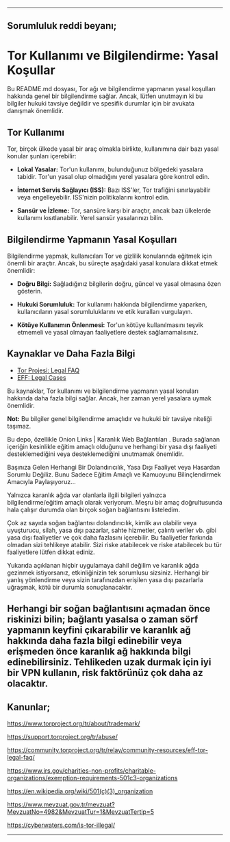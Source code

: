 ------------------------------------------------------------------------------------
## Sorumluluk reddi beyanı;
# Tor Kullanımı ve Bilgilendirme: Yasal Koşullar

Bu README.md dosyası, Tor ağı ve bilgilendirme yapmanın yasal koşulları hakkında genel bir bilgilendirme sağlar. Ancak, lütfen unutmayın ki bu bilgiler hukuki tavsiye değildir ve spesifik durumlar için bir avukata danışmak önemlidir.

## Tor Kullanımı

Tor, birçok ülkede yasal bir araç olmakla birlikte, kullanımına dair bazı yasal konular şunları içerebilir:

- **Lokal Yasalar:** Tor'un kullanımı, bulunduğunuz bölgedeki yasalara tabidir. Tor'un yasal olup olmadığını yerel yasalara göre kontrol edin.

- **İnternet Servis Sağlayıcı (ISS):** Bazı ISS'ler, Tor trafiğini sınırlayabilir veya engelleyebilir. ISS'nizin politikalarını kontrol edin.

- **Sansür ve İzleme:** Tor, sansüre karşı bir araçtır, ancak bazı ülkelerde kullanımı kısıtlanabilir. Yerel sansür yasalarınızı bilin.

## Bilgilendirme Yapmanın Yasal Koşulları

Bilgilendirme yapmak, kullanıcıları Tor ve gizlilik konularında eğitmek için önemli bir araçtır. Ancak, bu süreçte aşağıdaki yasal konulara dikkat etmek önemlidir:

- **Doğru Bilgi:** Sağladığınız bilgilerin doğru, güncel ve yasal olmasına özen gösterin.

- **Hukuki Sorumluluk:** Tor kullanımı hakkında bilgilendirme yaparken, kullanıcıların yasal sorumluluklarını ve etik kuralları vurgulayın.

- **Kötüye Kullanımın Önlenmesi:** Tor'un kötüye kullanılmasını teşvik etmemeli ve yasal olmayan faaliyetlere destek sağlamamalısınız.

## Kaynaklar ve Daha Fazla Bilgi

- [Tor Projesi: Legal FAQ](https://www.torproject.org/docs/faq.html.en#Legal)
- [EFF: Legal Cases](https://www.eff.org/issues/tor-legal-faq)

Bu kaynaklar, Tor kullanımı ve bilgilendirme yapmanın yasal konuları hakkında daha fazla bilgi sağlar. Ancak, her zaman yerel yasalara uymak önemlidir.

**Not:** Bu bilgiler genel bilgilendirme amaçlıdır ve hukuki bir tavsiye niteliği taşımaz.

Bu depo, özellikle Onion Links | Karanlık Web Bağlantıları . Burada sağlanan içeriğin kesinlikle eğitim amaçlı olduğunu ve herhangi bir yasa dışı faaliyeti desteklemediğini veya desteklemediğini unutmamak önemlidir.

Başınıza Gelen Herhangi Bir Dolandırıcılık, Yasa Dışı Faaliyet veya Hasardan Sorumlu Değiliz. Bunu Sadece Eğitim Amaçlı ve Kamuoyunu Bilinçlendirmek Amacıyla Paylaşıyoruz...

Yalnızca karanlık ağda var olanlarla ilgili bilgileri yalnızca bilgilendirme/eğitim amaçlı olarak veriyorum. Meşru bir amaç doğrultusunda hala çalışır durumda olan birçok soğan bağlantısını listeledim.

Çok az sayıda soğan bağlantısı dolandırıcılık, kimlik avı olabilir veya uyuşturucu, silah, yasa dışı pazarlar, sahte hizmetler, çalıntı veriler vb. gibi yasa dışı faaliyetler ve çok daha fazlasını içerebilir. Bu faaliyetler farkında olmadan sizi tehlikeye atabilir. Sizi riske atabilecek ve riske atabilecek bu tür faaliyetlere lütfen dikkat ediniz.

Yukarıda açıklanan hiçbir uygulamaya dahil değilim ve karanlık ağda gezinmek istiyorsanız, etkinliğinizin tek sorumlusu sizsiniz. Herhangi bir yanlış yönlendirme veya sizin tarafınızdan erişilen yasa dışı pazarlarla uğraşmak, kötü bir durumla sonuçlanacaktır.

Herhangi bir soğan bağlantısını açmadan önce riskinizi bilin; bağlantı yasalsa o zaman sörf yapmanın keyfini çıkarabilir ve karanlık ağ hakkında daha fazla bilgi edinebilir veya erişmeden önce karanlık ağ hakkında bilgi edinebilirsiniz. Tehlikeden uzak durmak için iyi bir VPN kullanın, risk faktörünüz çok daha az olacaktır.
------------------------------------------------------------------------------------
## Kanunlar;

https://www.torproject.org/tr/about/trademark/

https://support.torproject.org/tr/abuse/

https://community.torproject.org/tr/relay/community-resources/eff-tor-legal-faq/

https://www.irs.gov/charities-non-profits/charitable-organizations/exemption-requirements-501c3-organizations

https://en.wikipedia.org/wiki/501(c)(3)_organization

https://www.mevzuat.gov.tr/mevzuat?MevzuatNo=4982&MevzuatTur=1&MevzuatTertip=5

https://cyberwaters.com/is-tor-illegal/

------------------------------------------------------------------------------------
